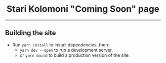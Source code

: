 <h1 align="center">
    Stari Kolomoni "Coming Soon" page
</h1>

---

## Building the site
- Run `yarn install` to install dependencies, then:
    - `yarn dev --open` to run a development server,
    - or `yarn build` to build a production version of the site.
